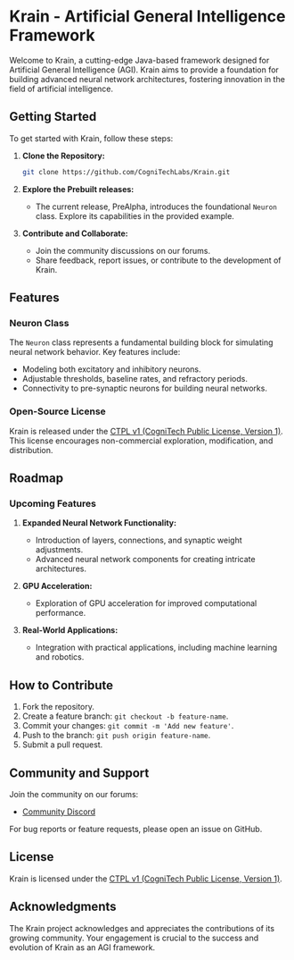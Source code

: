 # Krain - Artificial General Intelligence Framework

Welcome to Krain, a cutting-edge Java-based framework designed for Artificial General Intelligence (AGI). Krain aims to provide a foundation for building advanced neural network architectures, fostering innovation in the field of artificial intelligence.

## Getting Started

To get started with Krain, follow these steps:

1. **Clone the Repository:**
   ```bash
   git clone https://github.com/CogniTechLabs/Krain.git
   ```

2. **Explore the Prebuilt releases:**
   - The current release, PreAlpha, introduces the foundational `Neuron` class. Explore its capabilities in the provided example.

3. **Contribute and Collaborate:**
   - Join the community discussions on our forums.
   - Share feedback, report issues, or contribute to the development of Krain.

## Features

### Neuron Class

The `Neuron` class represents a fundamental building block for simulating neural network behavior. Key features include:
- Modeling both excitatory and inhibitory neurons.
- Adjustable thresholds, baseline rates, and refractory periods.
- Connectivity to pre-synaptic neurons for building neural networks.

### Open-Source License

Krain is released under the [CTPL v1 (CogniTech Public License, Version 1)](https://github.com/CogniTechLabs/CTPL-v1). This license encourages non-commercial exploration, modification, and distribution.

## Roadmap

### Upcoming Features

1. **Expanded Neural Network Functionality:**
   - Introduction of layers, connections, and synaptic weight adjustments.
   - Advanced neural network components for creating intricate architectures.

2. **GPU Acceleration:**
   - Exploration of GPU acceleration for improved computational performance.

3. **Real-World Applications:**
   - Integration with practical applications, including machine learning and robotics.

## How to Contribute

1. Fork the repository.
2. Create a feature branch: `git checkout -b feature-name`.
3. Commit your changes: `git commit -m 'Add new feature'`.
4. Push to the branch: `git push origin feature-name`.
5. Submit a pull request.

## Community and Support

Join the community on our forums:
- [Community Discord]([https://example.com/krain-forums](https://discord.gg/Nh83ggf4Xe))

For bug reports or feature requests, please open an issue on GitHub.

## License

Krain is licensed under the [CTPL v1 (CogniTech Public License, Version 1)]([https://example.com/ctpl-v1](https://github.com/CogniTechLabs/CTPL-v1)).

## Acknowledgments

The Krain project acknowledges and appreciates the contributions of its growing community. Your engagement is crucial to the success and evolution of Krain as an AGI framework.
